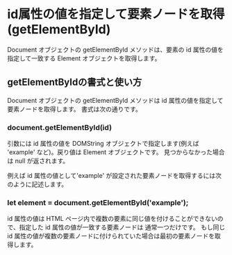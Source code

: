 # id属性の値を指定して要素ノードを取得(getElementById)
Document オブジェクトの getElementById メソッドは、要素の id 属性の値を指定して一致する Element オブジェクトを取得します。

## getElementByIdの書式と使い方
Document オブジェクトの getElementById メソッドは id 属性の値を指定して要素ノードを取得します。
書式は次の通りです。

### document.getElementById(id)

引数には id 属性の値を DOMString オブジェクトで指定します(例えば 'example' など)。戻り値は Element オブジェクトです。
見つからなかった場合は null が返されます。

例えば id 属性の値として'example' が設定された要素ノードを取得するには次のように記述します。

### let element = document.getElementById('example');

id 属性の値は HTML ページ内で複数の要素に同じ値を付けることができないので、指定した id 属性の値が一致する要素ノードは 通常一つだけです。
もし同じ id 属性の値が複数の要素ノードに付けられていた場合は最初の要素ノードを取得します。

